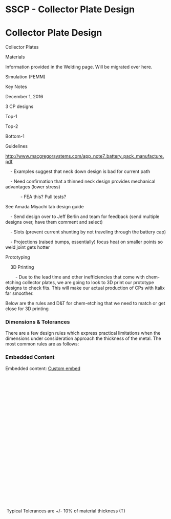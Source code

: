 # SSCP - Collector Plate Design

# Collector Plate Design

Collector Plates

Materials

Information provided in the Welding page. Will be migrated over here.

Simulation (FEMM)

Key Notes

December 1, 2016

3 CP designs

Top-1

Top-2

Bottom-1

Guidelines

http://www.macgregorsystems.com/app_note7_battery_pack_manufacture.pdf

    - Examples suggest that neck down design is bad for current path

    - Need confirmation that a thinned neck design provides mechanical advantages (lower stress)

            - FEA this? Pull tests?

See Amada Miyachi tab design guide

    - Send design over to Jeff Berlin and team for feedback (send multiple designs over, have them comment and select)

    - Slots (prevent current shunting by not traveling through the battery cap)

    - Projections (raised bumps, essentially) focus heat on smaller points so weld joint gets hotter

Prototyping

    3D Printing

        - Due to the lead time and other inefficiencies that come with chem-etching collector plates, we are going to look to 3D print our prototype designs to check fits. This will make our actual production of CPs with Italix far smoother.

Below are the rules and D&T for chem-etching that we need to match or get close for 3D printing

### Dimensions & Tolerances

[](#h.67d3nt6erh46)

There are a few design rules which express practical limitations when the dimensions under consideration approach the thickness of the metal. The most common rules are as follows:

### Embedded Content

Embedded content: [Custom embed]()

<iframe width="100%" height="400" src="" frameborder="0"></iframe>

 Typical Tolerances are +/- 10% of material thickness (T)

